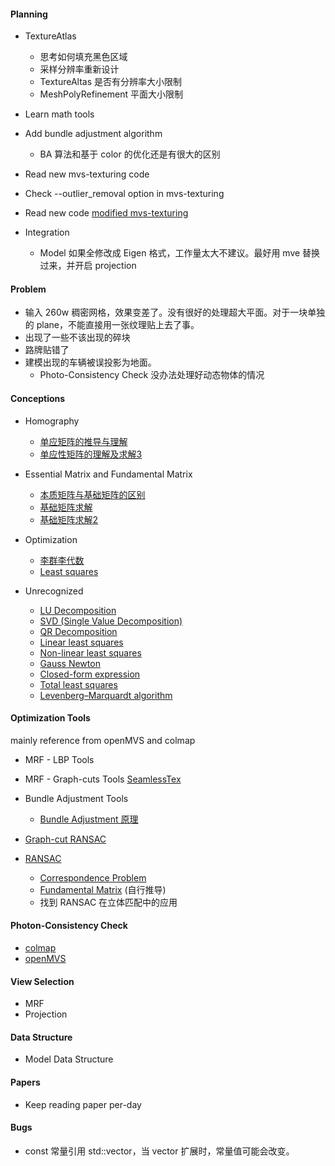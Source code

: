 #### Planning
- TextureAtlas
    - 思考如何填充黑色区域
    - 采样分辨率重新设计
    - TextureAltas 是否有分辨率大小限制
    - MeshPolyRefinement 平面大小限制
    
- Learn math tools
- Add bundle adjustment algorithm
    - BA 算法和基于 color 的优化还是有很大的区别
- Read new mvs-texturing code
- Check --outlier_removal option in mvs-texturing
- Read new code [modified mvs-texturing](https://github.com/Xbbei/mvs-texturing/commit/cf942e1add75230872e0adfa49f588661114ef29)
- Integration
    - Model 如果全修改成 Eigen 格式，工作量太大不建议。最好用 mve 替换过来，并开启 projection

#### Problem
- 输入 260w 稠密网格，效果变差了。没有很好的处理超大平面。对于一块单独的 plane，不能直接用一张纹理贴上去了事。
- 出现了一些不该出现的碎块
- 路牌贴错了
- 建模出现的车辆被误投影为地面。
    - Photo-Consistency Check 没办法处理好动态物体的情况

#### Conceptions
- Homography
    - [单应矩阵的推导与理解](https://zhuanlan.zhihu.com/p/138266214)
    - [单应性矩阵的理解及求解3](https://blog.csdn.net/lyhbkz/article/details/82254893)
    
- Essential Matrix and Fundamental Matrix 
    - [本质矩阵与基础矩阵的区别](https://www.zhihu.com/question/27581884)
    - [基础矩阵求解](https://blog.csdn.net/qq_42399848/article/details/89348740)
    - [基础矩阵求解2](https://blog.csdn.net/baidu_38172402/article/details/83502492)

- Optimization
    - [李群李代数](https://zhuanlan.zhihu.com/p/358455662)
    - [Least squares](https://en.wikipedia.org/wiki/Least_squares)
    
- Unrecognized
    - [LU Decomposition](https://zhuanlan.zhihu.com/p/54943042)
    - [SVD (Single Value Decomposition)](https://zhuanlan.zhihu.com/p/29846048)
    - [QR Decomposition](https://zhuanlan.zhihu.com/p/47251888)
    - [Linear least squares](https://en.wikipedia.org/wiki/Linear_least_squares)
    - [Non-linear least squares](https://en.wikipedia.org/wiki/Non-linear_least_squares)
    - [Gauss Newton](https://en.wikipedia.org/wiki/Gauss%E2%80%93Newton_algorithm)
    - [Closed-form expression](https://en.wikipedia.org/wiki/Closed-form_expression)
    - [Total least squares](https://en.wikipedia.org/wiki/Total_least_squares)
    - [Levenberg–Marquardt algorithm](https://en.wikipedia.org/wiki/Levenberg%E2%80%93Marquardt_algorithm)

#### Optimization Tools
mainly reference from openMVS and colmap
- MRF - LBP Tools
- MRF - Graph-cuts Tools [SeamlessTex](https://github.com/fdp0525/SeamlessTex/)
- Bundle Adjustment Tools
    - [Bundle Adjustment 原理](https://zhuanlan.zhihu.com/p/344766723)

- [Graph-cut RANSAC](https://github.com/danini/graph-cut-ransac) 
- [RANSAC](https://en.wikipedia.org/wiki/Random_sample_consensus)
    - [Correspondence Problem](https://en.wikipedia.org/wiki/Correspondence_problem)
    - [Fundamental Matrix](https://en.wikipedia.org/wiki/Fundamental_matrix_(computer_vision)) (自行推导)
    - 找到 RANSAC 在立体匹配中的应用

#### Photon-Consistency Check
- [colmap](https://github.com/colmap/colmap/blob/9f3a75ae9c72188244f2403eb085e51ecf4397a8/src/mvs/patch_match.h)
- [openMVS](https://github.com/cdcseacave/openMVS/search?q=photo+consistency)

#### View Selection
- MRF
- Projection

#### Data Structure
- Model Data Structure

#### Papers
- Keep reading paper per-day

#### Bugs
- const 常量引用 std::vector，当 vector 扩展时，常量值可能会改变。